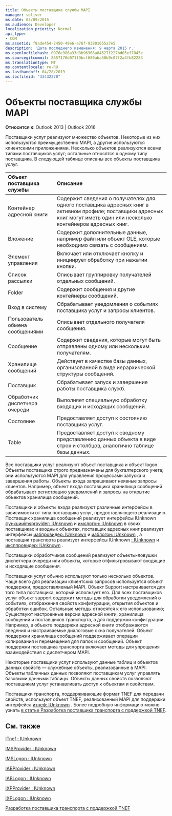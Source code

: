```yaml
---
title: Объекты поставщика службы MAPI
manager: soliver
ms.date: 03/09/2015
ms.audience: Developer
localization_priority: Normal
api_type:
- COM
ms.assetid: f8ade454-2450-49e6-a76f-93801055a7e5
description: 'Дата последнего изменения: 9 марта 2015 г.'
ms.openlocfilehash: 0976e986a33d8b96366a84527f227bd05ef7845e
ms.sourcegitcommit: 8657170d071f9bcf680aba50b9c07f2a4fb82283
ms.translationtype: MT
ms.contentlocale: ru-RU
ms.lasthandoff: 04/28/2019
ms.locfileid: "33432270"
---
```

# <a name="mapi-service-provider-objects"></a>Объекты поставщика службы MAPI

  
  
**Относится к**: Outlook 2013 | Outlook 2016 
  
Поставщики услуг реализуют множество объектов. Некоторые из них используются преимущественно MAPI, а другие используются клиентскими приложениями. Несколько объектов реализуются всеми типами поставщиков услуг; остальные относятся к одному типу поставщика. В следующей таблице описаны все объекты поставщика услуг.
  
|**Объект поставщика службы**|**Описание**|
|:-----|:-----|
|Контейнер адресной книги  <br/> |Содержит сведения о получателях для одного поставщика адресных книг в активном профиле; поставщики адресных книг могут иметь один или несколько контейнеров адресных книг.  <br/> |
|Вложение  <br/> |Содержит дополнительные данные, например файл или объект OLE, которые необходимо связать с сообщением.  <br/> |
|Элемент управления  <br/> |Включает или отключает кнопку и инициирует обработку при нажатии кнопки.  <br/> |
|Список рассылки  <br/> |Описывает группировку получателей отдельных сообщений.  <br/> |
|Folder  <br/> |Содержит сообщения и другие контейнеры сообщений.  <br/> |
|Вход в систему  <br/> |Обрабатывает уведомления о событиях поставщика услуг и запросы клиентов.  <br/> |
|Пользователь обмена сообщениями  <br/> |Описывает отдельного получателя сообщения.  <br/> |
|Сообщение  <br/> |Содержит сведения, которые могут быть отправлены одному или нескольким получателям.  <br/> |
|Хранилище сообщений  <br/> |Действует в качестве базы данных, организованной в виде иерархической структуры сообщений.  <br/> |
|Поставщик  <br/> |Обрабатывает запуск и завершение работы поставщика служб.  <br/> |
|Обработчик диспетчера очереди  <br/> |Выполняет специальную обработку входящих и исходящих сообщений.  <br/> |
|Состояние  <br/> |Предоставляет доступ к состоянию поставщика услуг.  <br/> |
|Table  <br/> |Предоставляет доступ к сводному представлению данных объекта в виде строк и столбцов, аналогично таблице базы данных.  <br/> |
   
Все поставщики услуг реализуют объект поставщика и объект logon. Объекты поставщика строго предназначены для бухгалтерского учета; они используются MAPI для управления процессами запуска и завершения работы. Объекты входа запрашивают неявные запросы клиентов. Например, объект входа поставщика хранилища сообщений обрабатывает регистрацию уведомлений и запросы на открытие объектов хранилища сообщений. 
  
Поставщики и объекты входа реализуют различные интерфейсы в зависимости от типа поставщика услуг, предоставляющего реализацию. Поставщик хранилища сообщений реализует интерфейсы IUnknown [функцииimsprovider: IUnknown](imsprovideriunknown.md) и [имслогон: IUnknown](imslogoniunknown.md) в своих поставщиках и входных объектах, поставщик адресных книг реализует интерфейсы [иабпровидер: IUnknown](iabprovideriunknown.md) и [иаблогон: IUnknown](iablogoniunknown.md) , а поставщик транспорта реализует интерфейсы IUnknown [: IUnknown](ixpprovideriunknown.md) и [иксппровидер: IUnknown](ixplogoniunknown.md) . 
  
Поставщики обработчиков сообщений реализуют объекты-ловушки диспетчера очереди или объекты, которые отфильтровывают входящие и исходящие сообщения.
  
Поставщики услуг обычно используют только несколько объектов. Чаще всего для реализации клиентских запросов используется объект поддержки, предоставляемый MAPI. Объект Support настраивается для того типа поставщика, который использует его. Для всех поставщиков услуг объект support содержит методы для обработки уведомлений о событиях, отображения свойств конфигурации, открытия объектов и обработки ошибок. Остальные методы относятся к его использованию; Существуют настроенные версии адресной книги, хранилища сообщений и поставщиков транспорта, а для поддержки конфигурации. Например, в объекте поддержки адресной книги отображаются сведения и настраиваемые диалоговые окна получателей. Объект поддержки хранилища сообщений поддерживает операции копирования и перемещения для папок и сообщений. Объект поддержки поставщика транспорта включает методы для упрощения взаимодействия с диспетчером MAPI. 
  
Некоторые поставщики услуг используют данные таблиц и объектов данных свойств — служебные объекты, реализованные в MAPI. Объекты табличных данных позволяют поставщикам услуг управлять базовыми данными таблицы. Объекты данных свойств позволяют поставщикам услуг устанавливать доступ к объектам и свойствам. 
  
Поставщики транспорта, поддерживающие формат TNEF для передачи свойств, используют объект TNEF, реализованный MAPI для поддержки интерфейса [итнеф: IUnknown](itnefiunknown.md) . Более подробную информацию можно узнать [в статье Разработка поставщика транспорта с поддержкой TNEF](developing-a-tnef-enabled-transport-provider.md). 
  
## <a name="see-also"></a>См. также



[ITnef : IUnknown](itnefiunknown.md)
  
[IMSProvider : IUnknown](imsprovideriunknown.md)
  
[IMSLogon : IUnknown](imslogoniunknown.md)
  
[IABProvider : IUnknown](iabprovideriunknown.md)
  
[IABLogon : IUnknown](iablogoniunknown.md)
  
[IXPProvider : IUnknown](ixpprovideriunknown.md)
  
[IXPLogon : IUnknown](ixplogoniunknown.md)


[Разработка поставщика транспорта с поддержкой TNEF](developing-a-tnef-enabled-transport-provider.md)

